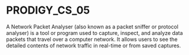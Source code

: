 # PRODIGY_CS_05
A Network Packet Analyser (also known as a packet sniffer or protocol analyser) is a tool or program used to capture, inspect, and analyze data packets that travel over a computer network. It allows users to see the detailed contents of network traffic in real-time or from saved captures.
